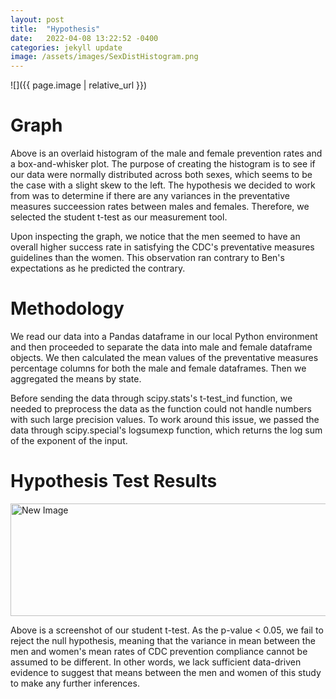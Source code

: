 ```yaml
---
layout: post
title:  "Hypothesis"
date:   2022-04-08 13:22:52 -0400
categories: jekyll update
image: /assets/images/SexDistHistogram.png
---
```


![]({{ page.image | relative_url }})

# Graph
Above is an overlaid histogram of the male and female prevention rates and a box-and-whisker plot. The purpose of creating the histogram is to see if our data were normally distributed across both sexes, which seems to be the case with a slight skew to the left. The hypothesis we decided to work from was to determine if there are any variances in the preventative measures succeession rates between males and females. Therefore, we selected the student t-test as our measurement tool.

Upon inspecting the graph, we notice that the men seemed to have an overall higher success rate in satisfying the CDC's preventative measures guidelines than the women. This observation ran contrary to Ben's expectations as he predicted the contrary.

# Methodology
We read our data into a Pandas dataframe in our local Python environment and then proceeded to separate the data into male and female dataframe objects. We then calculated the mean values of the preventative measures percentage columns for both the male and female dataframes. Then we aggregated the means by state. 

Before sending the data through scipy.stats's t-test_ind function, we needed to preprocess the data as the function could not handle numbers with such large precision values. To work around this issue, we passed the data through scipy.special's logsumexp function, which returns the log sum of the exponent of the input.  

# Hypothesis Test Results
<img src="/ait580blog/assets/images/finalResults.jpeg" alt="New Image" style="width:1000px;height:180px">  

Above is a screenshot of our student t-test. As the p-value < 0.05, we fail to reject the null hypothesis, meaning that the variance in mean between the men and women's mean rates of CDC prevention compliance cannot be assumed to be different. In other words, we lack sufficient data-driven evidence to suggest that means between the men and women of this study to make any further inferences.